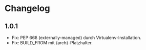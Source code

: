 # Changelog

## 1.0.1
- Fix: PEP 668 (externally-managed) durch Virtualenv-Installation.
- Fix: BUILD_FROM mit {arch}-Platzhalter.

